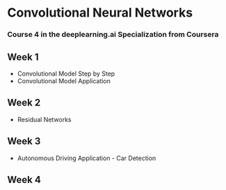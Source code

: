 # Convolutional Neural Networks
### Course 4 in the deeplearning.ai Specialization from Coursera

## Week 1
- Convolutional Model Step by Step
- Convolutional Model Application

## Week 2
- Residual Networks

## Week 3
- Autonomous Driving Application - Car Detection

## Week 4
